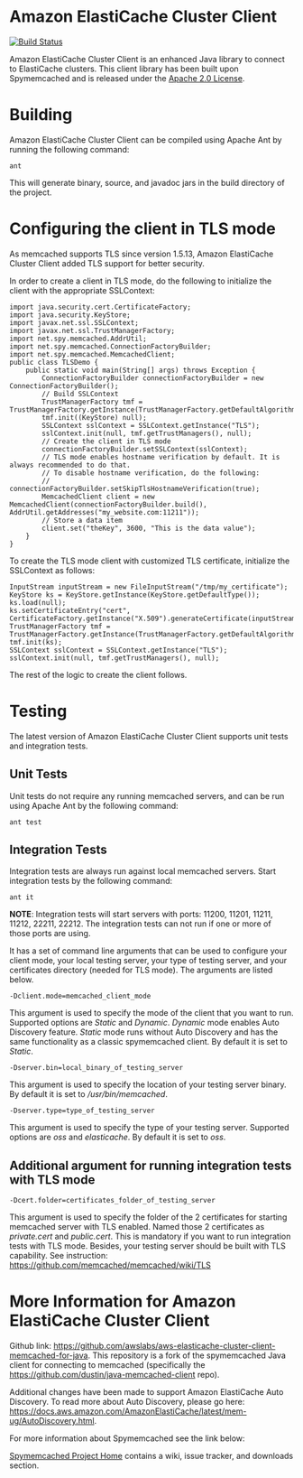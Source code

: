 # Amazon ElastiCache Cluster Client

[![Build Status](https://travis-ci.org/awslabs/aws-elasticache-cluster-client-memcached-for-java.svg?branch=master)](https://travis-ci.org/awslabs/aws-elasticache-cluster-client-memcached-for-java)

Amazon ElastiCache Cluster Client is an enhanced Java library to connect to ElastiCache clusters. This client library has been built upon Spymemcached and is released under the [Apache 2.0 License](https://www.apache.org/licenses/LICENSE-2.0).

# Building

Amazon ElastiCache Cluster Client can be compiled using Apache Ant by running the following
command:

    ant

This will generate binary, source, and javadoc jars in the build
directory of the project.

# Configuring the client in TLS mode

As memcached supports TLS since version 1.5.13, Amazon ElastiCache Cluster Client added TLS support for better security.

In order to create a client in TLS mode, do the following to initialize the client with the appropriate SSLContext:

    import java.security.cert.CertificateFactory;
    import java.security.KeyStore;
    import javax.net.ssl.SSLContext;
    import javax.net.ssl.TrustManagerFactory;
    import net.spy.memcached.AddrUtil;
    import net.spy.memcached.ConnectionFactoryBuilder;
    import net.spy.memcached.MemcachedClient;
    public class TLSDemo {
        public static void main(String[] args) throws Exception {
            ConnectionFactoryBuilder connectionFactoryBuilder = new ConnectionFactoryBuilder();
            // Build SSLContext
            TrustManagerFactory tmf = TrustManagerFactory.getInstance(TrustManagerFactory.getDefaultAlgorithm());
            tmf.init((KeyStore) null);
            SSLContext sslContext = SSLContext.getInstance("TLS");
            sslContext.init(null, tmf.getTrustManagers(), null);
            // Create the client in TLS mode
            connectionFactoryBuilder.setSSLContext(sslContext);
            // TLS mode enables hostname verification by default. It is always recommended to do that.
            // To disable hostname verification, do the following:
            // connectionFactoryBuilder.setSkipTlsHostnameVerification(true);
            MemcachedClient client = new MemcachedClient(connectionFactoryBuilder.build(), AddrUtil.getAddresses("my_website.com:11211"));
            // Store a data item
            client.set("theKey", 3600, "This is the data value");
        }
    }

To create the TLS mode client with customized TLS certificate, initialize the SSLContext as follows:

    InputStream inputStream = new FileInputStream("/tmp/my_certificate");
    KeyStore ks = KeyStore.getInstance(KeyStore.getDefaultType());
    ks.load(null);
    ks.setCertificateEntry("cert", CertificateFactory.getInstance("X.509").generateCertificate(inputStream));
    TrustManagerFactory tmf = TrustManagerFactory.getInstance(TrustManagerFactory.getDefaultAlgorithm());
    tmf.init(ks);
    SSLContext sslContext = SSLContext.getInstance("TLS");
    sslContext.init(null, tmf.getTrustManagers(), null);

The rest of the logic to create the client follows.

# Testing

The latest version of Amazon ElastiCache Cluster Client supports unit tests and integration tests.

## Unit Tests
Unit tests do not require any running memcached servers, and can be run using Apache Ant by the following command:

    ant test

## Integration Tests
Integration tests are always run against local memcached servers. Start integration tests by the
following command:

    ant it

**NOTE**: Integration tests will start servers with ports: 11200, 11201, 11211, 11212, 22211, 22212. The integration tests can not run if one or more of those ports are using.

It has a set of command line arguments that can be used to configure your client mode, your local testing server, your type of testing server, and your certificates directory (needed for TLS mode). The arguments are listed below.

    -Dclient.mode=memcached_client_mode

This argument is used to specify the mode of the client that you want to run. Supported options are _Static_ and _Dynamic_.
_Dynamic_ mode enables Auto Discovery feature. _Static_ mode runs without Auto Discovery and has the same functionality as a classic spymemcached client. By default it is set to _Static_.

    -Dserver.bin=local_binary_of_testing_server

This argument is used to specify the location of your testing
server binary. By default it is set to _/usr/bin/memcached_.

    -Dserver.type=type_of_testing_server

This argument is used to specify the type of your testing server. Supported options are _oss_ and _elasticache_. By default it is set to _oss_.

## Additional argument for running integration tests with TLS mode

    -Dcert.folder=certificates_folder_of_testing_server

This argument is used to specify the folder of the 2 certificates for starting memcached server with TLS enabled. Named those 2 certificates as _private.cert_ and _public.cert_. This is mandatory if you want to run integration tests with TLS mode.
Besides, your testing server should be built with TLS capability. See instruction: https://github.com/memcached/memcached/wiki/TLS

# More Information for Amazon ElastiCache Cluster Client
Github link: https://github.com/awslabs/aws-elasticache-cluster-client-memcached-for-java.
This repository is a fork of the spymemcached Java client for connecting to memcached (specifically the https://github.com/dustin/java-memcached-client repo).

Additional changes have been made to support Amazon ElastiCache Auto Discovery. To read more about Auto Discovery, please go here: https://docs.aws.amazon.com/AmazonElastiCache/latest/mem-ug/AutoDiscovery.html.

For more information about Spymemcached see the link below:

[Spymemcached Project Home](http://code.google.com/p/spymemcached/)
contains a wiki, issue tracker, and downloads section.
